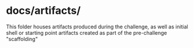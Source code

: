 
# docs/artifacts/ 

This folder houses artifacts produced during the challenge, as well as initial shell or starting point artifacts created as part of the pre-challenge "scaffolding" 

